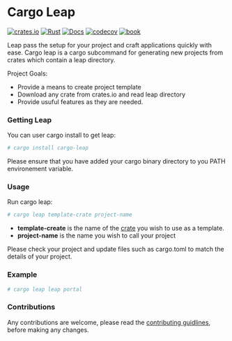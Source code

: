 Cargo Leap
====

[![crates.io](https://img.shields.io/crates/v/cargo-leap.svg)](https://crates.io/crates/cargo-leap)
[![Rust](https://github.com/daniel-samson/cargo-leap/workflows/Rust/badge.svg?branch=master)](https://github.com/daniel-samson/cargo-leap/actions)
[![Docs](https://docs.rs/cargo-leap/badge.svg?version=0.1.0)](https://docs.rs/leap/0.1.0/cargo-leap/)
[![codecov](https://codecov.io/gh/daniel-samson/cargo-leap/branch/master/graph/badge.svg)](https://codecov.io/gh/daniel-samson/cargo-leap)
[![book](https://img.shields.io/badge/Book-Master-blue)](https://leap.rs/book/version/master/introduction/)

Leap pass the setup for your project and craft applications quickly with ease. Cargo leap is a cargo subcommand for generating new projects from crates which contain a leap directory.

Project Goals:
- Provide a means to create project template
- Download any crate from crates.io and read leap directory
- Provide usuful features as they are needed.


### Getting Leap

You can user cargo install to get leap:
```bash
# cargo install cargo-leap
```
Please ensure that you have added your cargo binary directory to you PATH environement variable.


### Usage

Run cargo leap:
```bash
# cargo leap template-crate project-name
```

- **template-create** is the name of the [crate](https://crates.io/) you wish to use as a template.
- **project-name** is the name you wish to call your project

Please check your project and update files such as cargo.toml to match the details of your project.

### Example

```bash
# cargo leap leap portal
```


### Contributions

Any contributions are welcome, please read the [contributing guidlines](CONTRIBUTING.md), before making any changes.

